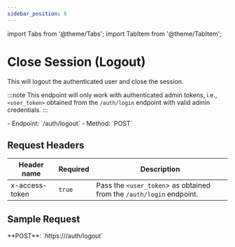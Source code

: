 ```yaml
---
sidebar_position: 6
---
```

import Tabs from '@theme/Tabs';
import TabItem from '@theme/TabItem';

# Close Session (Logout)

This will logout the authenticated user and close the session.

:::note
This endpoint will only work with authenticated admin tokens, i.e., `<user_token>` obtained from the `/auth/login` endpoint with valid admin credentials.
:::

<div className="custom-block-peach">
- Endpoint: `/auth/logout` 
- Method: `POST`
</div>

## Request Headers

|Header name|Required|Description|
|---|---|---|
|x-access-token|`true`|Pass the `<user_token`> as obtained from the `/auth/login` endpoint.|

## Sample Request
<div className="custom-block-green">
 **POST**: `https://<api_url>/auth/logout`
</div>




